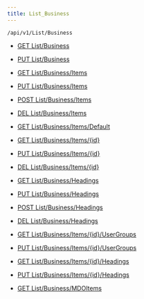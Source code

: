 ```yaml
---
title: List_Business
---
```


```http
/api/v1/List/Business
```

* [GET List/Business](v1BusinessList_GetListDefinition.md)

* [PUT List/Business](v1BusinessList_SetListDefinition.md)

* [GET List/Business/Items](v1BusinessList_GetAll.md)

* [PUT List/Business/Items](v1BusinessList_PutAllBusiness.md)

* [POST List/Business/Items](v1BusinessList_PostBusiness.md)

* [DEL List/Business/Items](v1BusinessList_DeleteAllBusiness.md)

* [GET List/Business/Items/Default](v1BusinessList_CreateDefaultBusiness.md)

* [GET List/Business/Items/{id}](v1BusinessList_GetBusiness.md)

* [PUT List/Business/Items/{id}](v1BusinessList_PutBusiness.md)

* [DEL List/Business/Items/{id}](v1BusinessList_DeleteBusiness.md)

* [GET List/Business/Headings](v1BusinessList_GetBusinessHeadings.md)

* [PUT List/Business/Headings](v1BusinessList_PutBusinessHeadings.md)

* [POST List/Business/Headings](v1BusinessList_PostBusinessHeading.md)

* [DEL List/Business/Headings](v1BusinessList_DeleteBusinessHeadings.md)

* [GET List/Business/Items/{id}/UserGroups](v1BusinessList_GetBusinessUserGroupsForListItem.md)

* [PUT List/Business/Items/{id}/UserGroups](v1BusinessList_PutBusinessUserGroupsForListItem.md)

* [GET List/Business/Items/{id}/Headings](v1BusinessList_GetBusinessHeadingsForListItem.md)

* [PUT List/Business/Items/{id}/Headings](v1BusinessList_PutBusinessHeadingsForListItem.md)

* [GET List/Business/MDOItems](v1BusinessList_GetMDOList.md)
